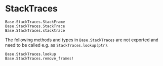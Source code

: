 # StackTraces

```@docs
Base.StackTraces.StackFrame
Base.StackTraces.StackTrace
Base.StackTraces.stacktrace
```

The following methods and types in `Base.StackTraces` are not exported and need to be called e.g.
as `StackTraces.lookup(ptr)`.

```@docs
Base.StackTraces.lookup
Base.StackTraces.remove_frames!
```
